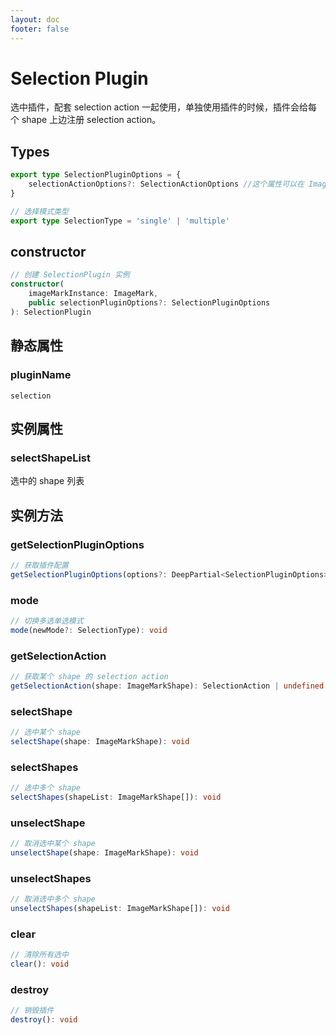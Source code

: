 ```yaml
---
layout: doc
footer: false
---
```


# Selection Plugin

选中插件，配套 selection action 一起使用，单独使用插件的时候，插件会给每个 shape 上边注册 selection action。

## Types

```typescript
export type SelectionPluginOptions = {
	selectionActionOptions?: SelectionActionOptions //这个属性可以在 ImageMark 构造实例时候 pluginOptions['selection'].selectionActionOptions 或者 Selection Plugin 实例化constructor 的参数中传入
}

// 选择模式类型
export type SelectionType = 'single' | 'multiple'
```

## constructor

```ts
// 创建 SelectionPlugin 实例
constructor(
	imageMarkInstance: ImageMark,
	public selectionPluginOptions?: SelectionPluginOptions
): SelectionPlugin
```

## 静态属性

### pluginName

`selection`

## 实例属性

### selectShapeList

选中的 shape 列表

## 实例方法

### getSelectionPluginOptions

```ts
// 获取插件配置
getSelectionPluginOptions(options?: DeepPartial<SelectionPluginOptions>):SelectionPluginOptions
```

### mode

```ts
// 切换多选单选模式
mode(newMode?: SelectionType): void
```

### getSelectionAction

```ts
// 获取某个 shape 的 selection action
getSelectionAction(shape: ImageMarkShape): SelectionAction | undefined
```

### selectShape

```ts
// 选中某个 shape
selectShape(shape: ImageMarkShape): void
```

### selectShapes

```ts
// 选中多个 shape
selectShapes(shapeList: ImageMarkShape[]): void
```

### unselectShape

```ts
// 取消选中某个 shape
unselectShape(shape: ImageMarkShape): void
```

### unselectShapes

```ts
// 取消选中多个 shape
unselectShapes(shapeList: ImageMarkShape[]): void
```

### clear

```ts
// 清除所有选中
clear(): void
```

### destroy

```ts
// 销毁插件
destroy(): void
```
